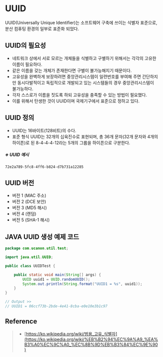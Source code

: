 # UUID

UUID(Universally Unique Identifier)는 소프트웨어 구축에 쓰이는 식별자 표준으로, 분산 컴퓨팅 환경의 일부로 표준화 되었다.



## UUID의 필요성

* 네트워크 상에서 서로 모르는 개체들을 식별하고 구별하기 위해서는 각각의 고유한 이름이 필요하다. 
* 같은 이름을 갖는 개체가 존재한다면 구별이 불가능해지기 때문이다. 
* 고유성을 완벽하게 보장하려면 중앙관리시스템이 일련번호를 부여해 주면 간단하지만 동시다발적이고 독립적으로 개발되고 있는 시스템들의 경우 중앙관리시스템이 불가능하다.
* 각자 스스로가 이름을 짓도록 하되 고유성을 충족할 수 있는 방법이 필요했다.
* 이를 위해서 탄생한 것이 UUID이며 국제기구에서 표준으로 정하고 있다.



## UUID 정의

* UUID는 16바이트(128비트)의 수다.
* 표준 형식 UUID는 32개의 십육진수로 표현되며, 총 36개 문자(32개 문자와 4개의 하이픈)로 된 8-4-4-4-12라는 5개의 그룹을 하이픈으로 구분한다.

##### ※ UUID 예시
```
72e2a789-5fc8-4ff6-b824-d7b731a12285
```



## UUID 버전

* 버전 1 (MAC 주소)
* 버전 2 (DCE 보안)
* 버전 3 (MD5 해시)
* 버전 4 (랜덤)
* 버전 5 (SHA-1 해시)



## JAVA UUID 생성 예제 코드

```java
package com.ucanon.util.test;

import java.util.UUID;

public class UUIDTest {

	public static void main(String[] args) {
		UUID uuid1 = UUID.randomUUID();
		System.out.println(String.format("UUID1 = %s", uuid1));
	}
}

// Output >> 
// UUID1 = 06ccf73b-2bde-4e41-8cba-e0e10e3b1c97
```



## Reference

>* [https://ko.wikipedia.org/wiki/범용_고유_식별자](https://ko.wikipedia.org/wiki/%EB%B2%94%EC%9A%A9_%EA%B3%A0%EC%9C%A0_%EC%8B%9D%EB%B3%84%EC%9E%90)

